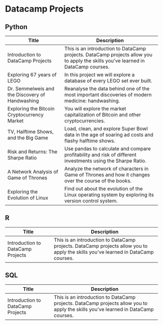 # Datacamp Projects

## Python

| Title | Description |
| --- | --- |
| Introduction to DataCamp Projects | This is an introduction to DataCamp projects. DataCamp projects allow you to apply the skills you've learned in DataCamp courses. |
| Exploring 67 years of LEGO | In this project we will explore a database of every LEGO set ever built. |
| Dr. Semmelweis and the Discovery of Handwashing | Reanalyse the data behind one of the most important discoveries of modern medicine: handwashing. |
| Exploring the Bitcoin Cryptocurrency Market | You will explore the market capitalization of Bitcoin and other cryptocurrencies. |
| TV, Halftime Shows, and the Big Game | Load, clean, and explore Super Bowl data in the age of soaring ad costs and flashy halftime shows. |
| Risk and Returns: The Sharpe Ratio | Use pandas to calculate and compare profitability and risk of different investments using the Sharpe Ratio. |
| A Network Analysis of Game of Thrones | Analyze the network of characters in Game of Thrones and how it changes over the course of the books. |
| Exploring the Evolution of Linux | Find out about the evolution of the Linux operating system by exploring its version control system. |

## R

| Title | Description |
| --- | --- |
| Introduction to DataCamp Projects | This is an introduction to DataCamp projects. DataCamp projects allow you to apply the skills you've learned in DataCamp courses. |

## SQL

| Title | Description |
| --- | --- |
| Introduction to DataCamp Projects | This is an introduction to DataCamp projects. DataCamp projects allow you to apply the skills you've learned in DataCamp courses. |
